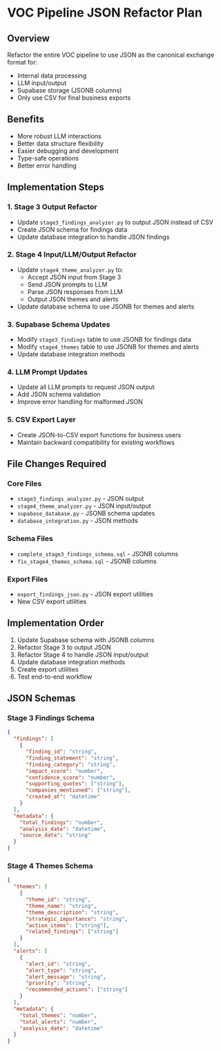 # VOC Pipeline JSON Refactor Plan

## Overview
Refactor the entire VOC pipeline to use JSON as the canonical exchange format for:
- Internal data processing
- LLM input/output
- Supabase storage (JSONB columns)
- Only use CSV for final business exports

## Benefits
- More robust LLM interactions
- Better data structure flexibility
- Easier debugging and development
- Type-safe operations
- Better error handling

## Implementation Steps

### 1. Stage 3 Output Refactor
- Update `stage3_findings_analyzer.py` to output JSON instead of CSV
- Create JSON schema for findings data
- Update database integration to handle JSON findings

### 2. Stage 4 Input/LLM/Output Refactor
- Update `stage4_theme_analyzer.py` to:
  - Accept JSON input from Stage 3
  - Send JSON prompts to LLM
  - Parse JSON responses from LLM
  - Output JSON themes and alerts
- Update database schema to use JSONB for themes and alerts

### 3. Supabase Schema Updates
- Modify `stage3_findings` table to use JSONB for findings data
- Modify `stage4_themes` table to use JSONB for themes and alerts
- Update database integration methods

### 4. LLM Prompt Updates
- Update all LLM prompts to request JSON output
- Add JSON schema validation
- Improve error handling for malformed JSON

### 5. CSV Export Layer
- Create JSON-to-CSV export functions for business users
- Maintain backward compatibility for existing workflows

## File Changes Required

### Core Files
- `stage3_findings_analyzer.py` - JSON output
- `stage4_theme_analyzer.py` - JSON input/output
- `supabase_database.py` - JSONB schema updates
- `database_integration.py` - JSON methods

### Schema Files
- `complete_stage3_findings_schema.sql` - JSONB columns
- `fix_stage4_themes_schema.sql` - JSONB columns

### Export Files
- `export_findings_json.py` - JSON export utilities
- New CSV export utilities

## Implementation Order
1. Update Supabase schema with JSONB columns
2. Refactor Stage 3 to output JSON
3. Refactor Stage 4 to handle JSON input/output
4. Update database integration methods
5. Create export utilities
6. Test end-to-end workflow

## JSON Schemas

### Stage 3 Findings Schema
```json
{
  "findings": [
    {
      "finding_id": "string",
      "finding_statement": "string",
      "finding_category": "string",
      "impact_score": "number",
      "confidence_score": "number",
      "supporting_quotes": ["string"],
      "companies_mentioned": ["string"],
      "created_at": "datetime"
    }
  ],
  "metadata": {
    "total_findings": "number",
    "analysis_date": "datetime",
    "source_data": "string"
  }
}
```

### Stage 4 Themes Schema
```json
{
  "themes": [
    {
      "theme_id": "string",
      "theme_name": "string",
      "theme_description": "string",
      "strategic_importance": "string",
      "action_items": ["string"],
      "related_findings": ["string"]
    }
  ],
  "alerts": [
    {
      "alert_id": "string",
      "alert_type": "string",
      "alert_message": "string",
      "priority": "string",
      "recommended_actions": ["string"]
    }
  ],
  "metadata": {
    "total_themes": "number",
    "total_alerts": "number",
    "analysis_date": "datetime"
  }
}
``` 